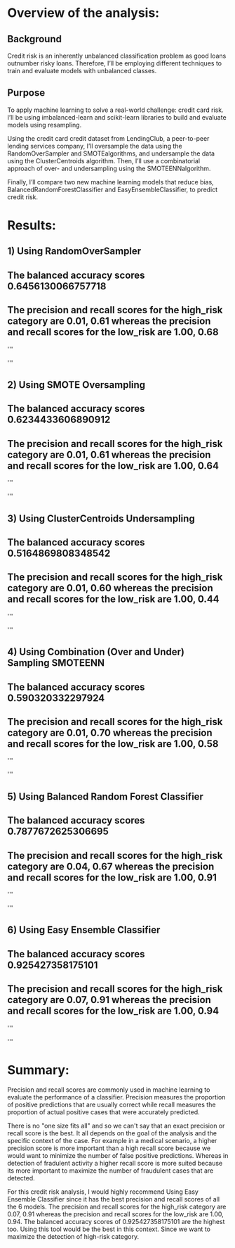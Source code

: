# Overview of the analysis:

## Background
Credit risk is an inherently unbalanced classification problem as good loans outnumber risky loans. Therefore, I’ll be employing different techniques to train and evaluate models with unbalanced classes. 

## Purpose
To apply machine learning to solve a real-world challenge: credit card risk. I’ll be using imbalanced-learn and scikit-learn libraries to build and evaluate models using resampling.

Using the credit card credit dataset from LendingClub, a peer-to-peer lending services company, I’ll oversample the data using the RandomOverSampler and SMOTEalgorithms, and undersample the data using the ClusterCentroids algorithm. Then, I’ll use a combinatorial approach of over- and undersampling using the SMOTEENNalgorithm. 

Finally, I’ll compare two new machine learning models that reduce bias, BalancedRandomForestClassifier and EasyEnsembleClassifier, to predict credit risk. 

# Results:
## 1) Using RandomOverSampler
## The balanced accuracy scores 0.6456130066757718
## The precision and recall scores for the high_risk category are 0.01, 0.61 whereas the precision and recall scores for the low_risk are 1.00, 0.68 


'''

'''


## 2) Using SMOTE Oversampling
## The balanced accuracy scores 0.6234433606890912
## The precision and recall scores for the high_risk category are 0.01, 0.61 whereas the precision and recall scores for the low_risk are 1.00, 0.64

'''

'''


## 3) Using ClusterCentroids Undersampling
## The balanced accuracy scores 0.5164869808348542
## The precision and recall scores for the high_risk category are 0.01, 0.60 whereas the precision and recall scores for the low_risk are 1.00, 0.44

'''


'''


## 4) Using Combination (Over and Under) Sampling SMOTEENN
## The balanced accuracy scores 0.590320332297924
## The precision and recall scores for the high_risk category are 0.01, 0.70 whereas the precision and recall scores for the low_risk are 1.00, 0.58

'''

'''


## 5) Using Balanced Random Forest Classifier
## The balanced accuracy scores 0.7877672625306695
## The precision and recall scores for the high_risk category are 0.04, 0.67 whereas the precision and recall scores for the low_risk are 1.00, 0.91

'''

'''


## 6) Using Easy Ensemble Classifier
## The balanced accuracy scores 0.925427358175101
## The precision and recall scores for the high_risk category are 0.07, 0.91 whereas the precision and recall scores for the low_risk are 1.00, 0.94

'''


'''



# Summary:
Precision and recall scores are commonly used in machine learning to evaluate the performance of a classifier. Precision measures the proportion of positive predictions that are usually correct while recall measures the proportion of actual positive cases that were accurately predicted.

There is no "one size fits all" and so we can't say that an exact precision or recall score is the best. It all depends on the goal of the analysis and the specific context of the case. For example in a medical scenario, a higher precision score is more important than a high recall score because we would want to minimize the number of false positive predictions. Whereas in detection of fradulent activity a higher recall score is more suited because its more important to maximize the number of fraudulent cases that are detected. 

For this credit risk analysis, I would highly recommend Using Easy Ensemble Classifier since it has the best precision and recall scores of all the 6 models. The precision and recall scores for the high_risk category are 0.07, 0.91 whereas the precision and recall scores for the low_risk are 1.00, 0.94. The balanced accuracy scores  of 0.925427358175101 are the highest too. Using this tool would be the best in this context. Since we want to maximize the detection of high-risk category. 




